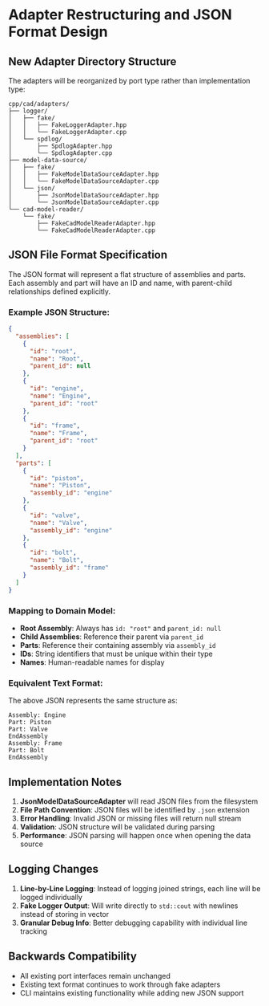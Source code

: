 # Adapter Restructuring and JSON Format Design

## New Adapter Directory Structure

The adapters will be reorganized by port type rather than implementation type:

```
cpp/cad/adapters/
├── logger/
│   ├── fake/
│   │   ├── FakeLoggerAdapter.hpp
│   │   └── FakeLoggerAdapter.cpp
│   └── spdlog/
│       ├── SpdlogAdapter.hpp
│       └── SpdlogAdapter.cpp
├── model-data-source/
│   ├── fake/
│   │   ├── FakeModelDataSourceAdapter.hpp
│   │   └── FakeModelDataSourceAdapter.cpp
│   └── json/
│       ├── JsonModelDataSourceAdapter.hpp
│       └── JsonModelDataSourceAdapter.cpp
└── cad-model-reader/
    └── fake/
        ├── FakeCadModelReaderAdapter.hpp
        └── FakeCadModelReaderAdapter.cpp
```

## JSON File Format Specification

The JSON format will represent a flat structure of assemblies and parts. Each assembly and part will have an ID and name, with parent-child relationships defined explicitly.

### Example JSON Structure:

```json
{
  "assemblies": [
    {
      "id": "root",
      "name": "Root",
      "parent_id": null
    },
    {
      "id": "engine",
      "name": "Engine", 
      "parent_id": "root"
    },
    {
      "id": "frame",
      "name": "Frame",
      "parent_id": "root"
    }
  ],
  "parts": [
    {
      "id": "piston",
      "name": "Piston",
      "assembly_id": "engine"
    },
    {
      "id": "valve", 
      "name": "Valve",
      "assembly_id": "engine"
    },
    {
      "id": "bolt",
      "name": "Bolt", 
      "assembly_id": "frame"
    }
  ]
}
```

### Mapping to Domain Model:

- **Root Assembly**: Always has `id: "root"` and `parent_id: null`
- **Child Assemblies**: Reference their parent via `parent_id`
- **Parts**: Reference their containing assembly via `assembly_id`
- **IDs**: String identifiers that must be unique within their type
- **Names**: Human-readable names for display

### Equivalent Text Format:
The above JSON represents the same structure as:
```
Assembly: Engine
Part: Piston
Part: Valve
EndAssembly
Assembly: Frame
Part: Bolt
EndAssembly
```

## Implementation Notes

1. **JsonModelDataSourceAdapter** will read JSON files from the filesystem
2. **File Path Convention**: JSON files will be identified by `.json` extension
3. **Error Handling**: Invalid JSON or missing files will return null stream
4. **Validation**: JSON structure will be validated during parsing
5. **Performance**: JSON parsing will happen once when opening the data source

## Logging Changes

1. **Line-by-Line Logging**: Instead of logging joined strings, each line will be logged individually
2. **Fake Logger Output**: Will write directly to `std::cout` with newlines instead of storing in vector
3. **Granular Debug Info**: Better debugging capability with individual line tracking

## Backwards Compatibility

- All existing port interfaces remain unchanged
- Existing text format continues to work through fake adapters
- CLI maintains existing functionality while adding new JSON support
